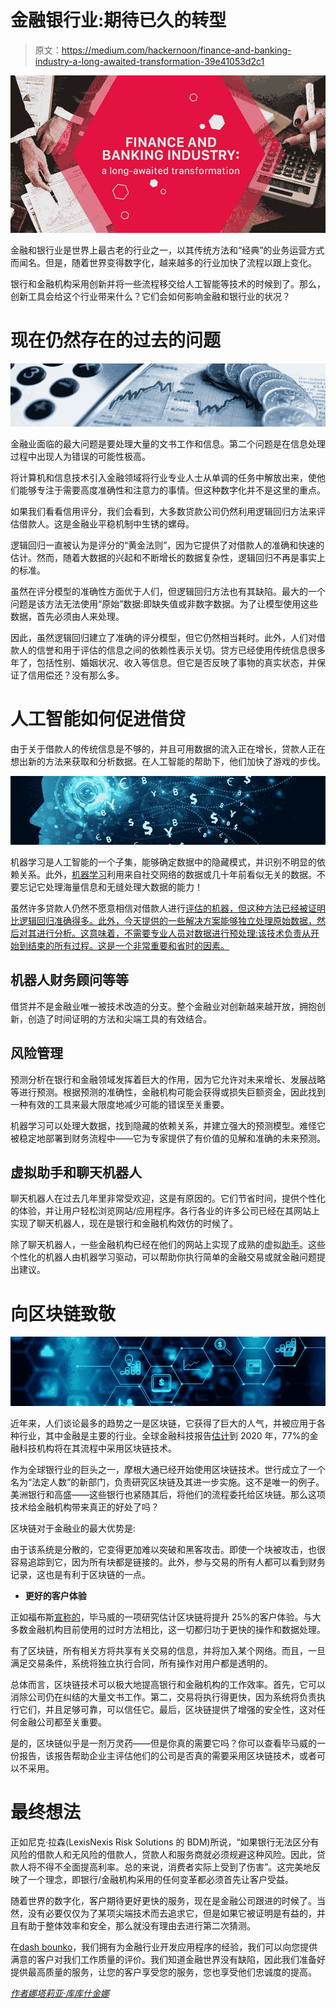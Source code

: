 # 金融银行业:期待已久的转型

> 原文：<https://medium.com/hackernoon/finance-and-banking-industry-a-long-awaited-transformation-39e41053d2c1>

![](img/7104ca09f43ce3d7a0cf18da27d4d81c.png)

金融和银行业是世界上最古老的行业之一，以其传统方法和“经典”的业务运营方式而闻名。但是，随着世界变得数字化，越来越多的行业加快了流程以跟上变化。

银行和金融机构采用创新并将一些流程移交给人工智能等技术的时候到了。那么，创新工具会给这个行业带来什么？它们会如何影响金融和银行业的状况？

# 现在仍然存在的过去的问题

![](img/831363a98c3f78c78b38cbdcbe3d7a3d.png)

金融业面临的最大问题是要处理大量的文书工作和信息。第二个问题是在信息处理过程中出现人为错误的可能性极高。

将计算机和信息技术引入金融领域将行业专业人士从单调的任务中解放出来，使他们能够专注于需要高度准确性和注意力的事情。但这种数字化并不是这里的重点。

如果我们看看信用评分，我们会看到，大多数贷款公司仍然利用逻辑回归方法来评估借款人。这是金融业平稳机制中生锈的螺母。

逻辑回归一直被认为是评分的“黄金法则”，因为它提供了对借款人的准确和快速的估计。然而，随着大数据的兴起和不断增长的数据复杂性，逻辑回归不再是事实上的标准。

虽然在评分模型的准确性方面优于人们，但逻辑回归方法也有其缺陷。最大的一个问题是该方法无法使用“原始”数据:即缺失值或非数字数据。为了让模型使用这些数据，首先必须由人来处理。

因此，虽然逻辑回归建立了准确的评分模型，但它仍然相当耗时。此外，人们对借款人的信誉和用于评估的信息之间的依赖性表示关切。贷方已经使用传统信息很多年了，包括性别、婚姻状况、收入等信息。但它是否反映了事物的真实状态，并保证了信用偿还？没有那么多。

# 人工智能如何促进借贷

由于关于借款人的传统信息是不够的，并且可用数据的流入正在增长，贷款人正在想出新的方法来获取和分析数据。在人工智能的帮助下，他们加快了游戏的步伐。

![](img/925eb897bde788a4c46a4b677b2b5ba6.png)

机器学习是人工智能的一个子集，能够确定数据中的隐藏模式，并识别不明显的依赖关系。此外，[机器学习](https://www.forbes.com/sites/forbesfinancecouncil/2018/10/05/what-role-can-machine-learning-and-ai-play-in-banking-and-lending/#686963714122)利用来自社交网络的数据或几十年前看似无关的数据。不要忘记它处理海量信息和无缝处理大数据的能力！

虽然许多贷款人仍然不愿意相信对借款人进行[评估的机器，但这种方法已经被证明比逻辑回归准确得多。此外，今天提供的一些解决方案能够独立处理原始数据，然后对其进行分析。这意味着，不需要专业人员对数据进行预处理:该技术负责从开始到结束的所有过程。这是一个非常重要和省时的因素。](https://www.fico.com/blogs/analytics-optimization/how-to-build-credit-risk-models-using-ai-and-machine-learning/)

## 机器人财务顾问等等

借贷并不是金融业唯一被技术改造的分支。整个金融业对创新越来越开放，拥抱创新，创造了时间证明的方法和尖端工具的有效结合。

## 风险管理

预测分析在银行和金融领域发挥着巨大的作用，因为它允许对未来增长、发展战略等进行预测。根据预测的准确性，金融机构可能会获得或损失巨额资金，因此找到一种有效的工具来最大限度地减少可能的错误至关重要。

机器学习可以处理大数据，找到隐藏的依赖关系，并建立强大的预测模型。难怪它被稳定地部署到财务流程中——它为专家提供了有价值的见解和准确的未来预测。

## 虚拟助手和聊天机器人

聊天机器人在过去几年里非常受欢迎，这是有原因的。它们节省时间，提供个性化的体验，并让用户轻松浏览网站/应用程序。各行各业的许多公司已经在其网站上实现了聊天机器人，现在是银行和金融机构效仿的时候了。

除了聊天机器人，一些金融机构已经在他们的网站上实现了成熟的虚拟[助手](https://www.fintechnews.org/5659-2/)。这些个性化的机器人由机器学习驱动，可以帮助你执行简单的金融交易或就金融问题提出建议。

# 向区块链致敬

![](img/ad848235d34a88ab01bbf503a8eb7bd2.png)

近年来，人们谈论最多的趋势之一是区块链，它获得了巨大的人气，并被应用于各种行业，其中金融是主要的行业。全球金融科技报告[估计](https://hackernoon.com/how-is-blockchain-revolutionizing-banking-and-financial-markets-9241df07c18b)到 2020 年，77%的金融科技机构将在其流程中采用区块链技术。

作为全球银行业的巨头之一，摩根大通已经开始使用区块链技术。世行成立了一个名为“法定人数”的新部门，负责研究区块链及其进一步实施。这不是唯一的例子。美洲银行和高盛——这些银行也紧随其后，将他们的流程委托给区块链。那么这项技术给金融机构带来真正的好处了吗？

区块链对于金融业的最大优势是:

由于该系统是分散的，它变得更加难以突破和黑客攻击。即使一个块被攻击，也很容易追踪到它，因为所有块都是链接的。此外，参与交易的所有人都可以看到财务记录，这也是有利于区块链的一点。

*   **更好的客户体验**

正如福布斯[宣称的](https://www.forbes.com/sites/kpmg/2018/09/11/blockchain-and-the-future-of-finance/#d3623a6620f8)，毕马威的一项研究估计区块链将提升 25%的客户体验。与大多数金融机构目前使用的过时方法相比，这一切都归功于更快的操作和数据处理。

有了区块链，所有相关方将共享有关交易的信息，并将加入某个网络。而且，一旦满足交易条件，系统将独立执行合同，所有操作对用户都是透明的。

总体而言，区块链技术可以极大地提高银行和金融机构的工作效率。首先，它可以消除公司仍在纠结的大量文书工作。第二，交易将执行得更快，因为系统将负责执行它们，并且足够可靠，可以信任它。最后，区块链提供了增强的安全性，这对任何金融公司都至关重要。

是的，区块链似乎是一剂万灵药——但是你真的需要它吗？你可以查看毕马威的一份报告，该报告帮助企业主评估他们的公司是否真的需要采用区块链技术，或者可以不采用。

# 最终想法

正如尼克·拉森(LexisNexis Risk Solutions 的 BDM)所说，“如果银行无法区分有风险的借款人和无风险的借款人，贷款人和服务商就必须规避这种风险。因此，贷款人将不得不全面提高利率。总的来说，消费者实际上受到了伤害”。这完美地反映了一个理念，即银行/金融机构采用的任何变革都必须首先让客户受益。

随着世界的数字化，客户期待更好更快的服务，现在是金融公司跟进的时候了。当然，没有必要仅仅为了某项尖端技术而去追求它，但是如果它被证明是有益的，并且有助于整体效率和安全，那么就没有理由去进行第二次猜测。

在[dash bounko](https://dashbouquet.com/)，我们拥有为金融行业开发应用程序的经验，我们可以向您提供满意的客户对我们工作质量的评价。我们知道金融世界没有缺陷，因此我们准备好提供最高质量的服务，让您的客户享受您的服务，您也享受他们忠诚度的提高。

[*作者娜塔莉亚·库库什金娜*](https://www.linkedin.com/in/natalia-kukushkina-b62397132/)